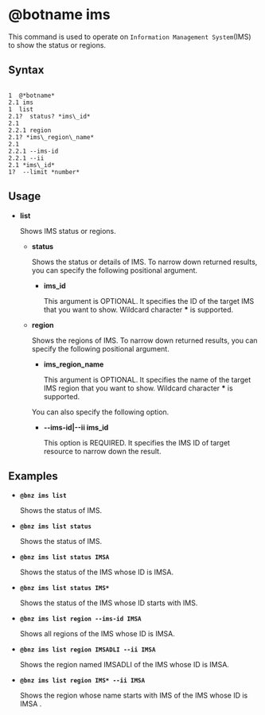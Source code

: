 # @botname ims

This command is used to operate on `Information Management System`\(IMS\) to show the status or regions.

## Syntax

```

1  @*botname*
2.1 ims
1  list
2.1?  status? *ims\_id*
2.1 
2.2.1 region
2.1? *ims\_region\_name*
2.1 
2.2.1 --ims-id
2.2.1 --ii
2.1 *ims\_id*
1?  --limit *number*
```



## Usage

-   **list**

    Shows IMS status or regions.

    -   **status**

        Shows the status or details of IMS. To narrow down returned results, you can specify the following positional argument.

        -   **ims\_id**

            This argument is OPTIONAL. It specifies the ID of the target IMS that you want to show. Wildcard character **\*** is supported.

    -   **region**

        Shows the regions of IMS. To narrow down returned results, you can specify the following positional argument.

        -   **ims\_region\_name**

            This argument is OPTIONAL. It specifies the name of the target IMS region that you want to show. Wildcard character **\*** is supported.

        You can also specify the following option.

        -   **--ims-id\|--ii ims\_id**

            This option is REQUIRED. It specifies the IMS ID of target resource to narrow down the result.


## Examples

-   **`@bnz ims list`**

    Shows the status of IMS.

-   **`@bnz ims list status`**

    Shows the status of IMS.

-   **`@bnz ims list status IMSA`**

    Shows the status of the IMS whose ID is IMSA.

-   **`@bnz ims list status IMS*`**

    Shows the status of the IMS whose ID starts with IMS.

-   **`@bnz ims list region --ims-id IMSA`**

    Shows all regions of the IMS whose ID is IMSA.

-   **`@bnz ims list region IMSADLI --ii IMSA`**

    Shows the region named IMSADLI of the IMS whose ID is IMSA.

-   **`@bnz ims list region IMS* --ii IMSA`**

    Shows the region whose name starts with IMS of the IMS whose ID is IMSA .


